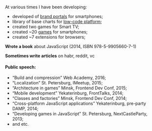 At various times I have been developing:
- developed of [brand portals](https://bakhirev.pro/demo/portfolio/mobile.png) for smartphones;
- library of base charts for [low-code platform](https://bakhirev.pro/demo/portfolio/pleeco.png);
- сreated two games for Smart TV;
- сreated ~20 [games](https://bakhirev.pro/demo/portfolio/games.png) for smartphones;
- сreated ~7 extensions for browsers;

**Wrote a book** about JavaScript (2014, ISBN 978-5-9905660-7-1)

**Sometimes write articles** on habr, reddit, vc

#### Public speech:
- “Build and compression” Web Academy, 2016;
- “Localization” St. Petersburg, IMeetup, 2015;
- “Architecture in games” Minsk, Frontend Dev Conf, 2015;
- “Mobile development” Yekaterinburg, FrontTalks, 2014;
- “Classes and factories” Minsk, Frontend Dev Conf, 2014;
- “Cross-platform JavaScript applications” Yekaterinburg, pre-party DAMP, 2014;
- “Developing games in JavaScript” St. Petersburg, NextCastleParty, 2013;
- and etc.